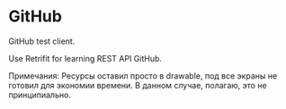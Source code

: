 # GitHub
GitHub test client.

Use Retrifit for learning REST API GitHub.

Примечания:
Ресурсы оставил просто в drawable, под все экраны не готовил для экономии времени. В данном случае, полагаю, это не принципиально.


